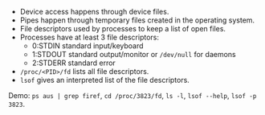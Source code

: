 * Device access happens through device files.
* Pipes happen through temporary files created in the operating system.
* File descriptors used by processes to keep a list of open files.
* Processes have at least 3 file descriptors:
	* 0:STDIN standard input/keyboard
	* 1:STDOUT standard output/monitor or `/dev/null` for daemons
	* 2:STDERR standard error
* `/proc/<PID>/fd` lists all file descriptors.
* `lsof` gives an interpreted list of the file descriptors.

Demo: `ps aus | grep firef`, `cd /proc/3823/fd`, `ls -l`, `lsof --help`, `lsof -p 3823`.